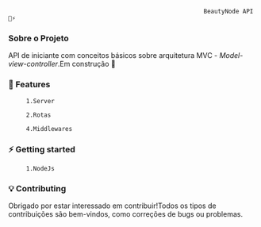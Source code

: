                                                            BeautyNode API 🚀⚡️
                                                                   

### Sobre o Projeto

API de iniciante com conceitos básicos sobre arquitetura MVC - _Model-view-controller_.Em construção :construction:


### 🚀 Features

         1.Server

         2.Rotas

         4.Middlewares
         

### ⚡️ Getting started

         1.NodeJs


### 💡 Contributing

  Obrigado por estar interessado em contribuir!Todos os tipos de contribuições são bem-vindos, como correções de bugs ou problemas.




